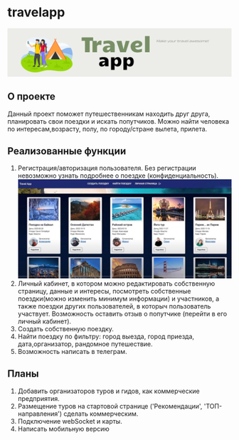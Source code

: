 # travelapp
![Header](https://github.com/Bean05/travelapp/blob/main/readme/travelapp.png)

## О проекте
Данный проект поможет путешественникам находить друг друга, планировать свои поездки и искать попутчиков. Можно найти человека по интересам,возрасту, полу, по городу/стране вылета, прилета.

## Реализованные функции
1. Регистрация/авторизация пользователя. Без регистрации невозможно узнать подробнее о поездке (конфиденциальность). 
![](https://github.com/Bean05/travelapp/blob/main/readme/photo_2022-12-17_20-47-07.jpg)
2. Личный кабинет, в котором можно редактировать собственную страницу, данные и интересы, посмотреть собственные поездки(можно изменить минимум информации) и участников, а также поездки других пользователей, в которыч пользователь участвует. Возможность оставить отзыв о попутчике (перейти в его личный кабинет).
4. Создать собственную поездку.
5. Найти поездку по фильтру: город выезда, город приезда, дата,организатор, рандомное путешествие.
6. Возможность написать в телеграм.

## Планы
1. Добавить организаторов туров и гидов, как коммерческие предприятия.
2. Размещение туров на стартовой странице ('Рекомендации', 'ТОП-направления') сделать коммерческим.
3. Подключение webSocket и карты.
4. Написать мобильную версию